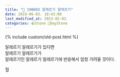 ```yaml
---
title: "🌱 190603 알레르기 알레르기"
date: 2019-06-03. 18:43:00
last_modified_at: 2023-02-03.
categories: 🪨Stone 🌱DayStone
---
```


{% include custom/old-post.html %}

알레르기 알레르기가 있다면  
알레르기 알레르기가  
알레르기인 알레르기 알레르기에 반응해서 엄청 가려울 것이다.  

헐  
